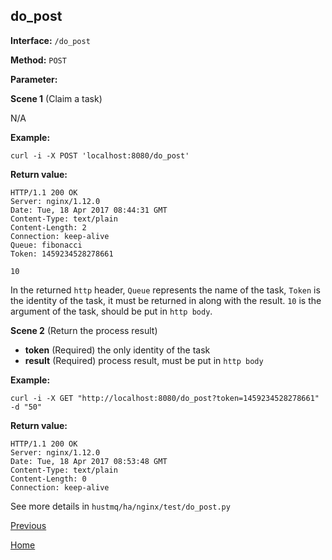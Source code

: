 ## do_post ##

**Interface:** `/do_post`

**Method:** `POST`

**Parameter:** 

**Scene 1**  (Claim a task)

N/A

**Example:**

    curl -i -X POST 'localhost:8080/do_post'

**Return value:**

    HTTP/1.1 200 OK
    Server: nginx/1.12.0
    Date: Tue, 18 Apr 2017 08:44:31 GMT
    Content-Type: text/plain
    Content-Length: 2
    Connection: keep-alive
    Queue: fibonacci
    Token: 1459234528278661
    
    10
In the returned `http` header, `Queue` represents the name of the task, `Token` is the identity of the task, it must be returned in along with the result. `10` is the argument of the task, should be put in `http body`.

**Scene 2**  (Return the process result)
  
*  **token** (Required)  the only identity of the task
*  **result** (Required)  process result, must be put in `http body`

**Example:**

    curl -i -X GET "http://localhost:8080/do_post?token=1459234528278661" -d "50"

**Return value:**

    HTTP/1.1 200 OK
    Server: nginx/1.12.0
    Date: Tue, 18 Apr 2017 08:53:48 GMT
    Content-Type: text/plain
    Content-Length: 0
    Connection: keep-alive
    
See more details in `hustmq/ha/nginx/test/do_post.py`

[Previous](../ha.md)

[Home](../../index.md)